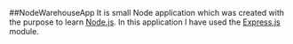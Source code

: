 ##NodeWarehouseApp
It is small Node application which was created with the purpose to learn [Node.js](http://nodejs.org/). In this application I have used the [Express.js](http://expressjs.com/) module.


